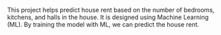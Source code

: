 This project helps predict house rent based on the number of bedrooms, kitchens, and halls in the house. It is designed using Machine Learning (ML). By training the model with ML, we can predict the house rent.
